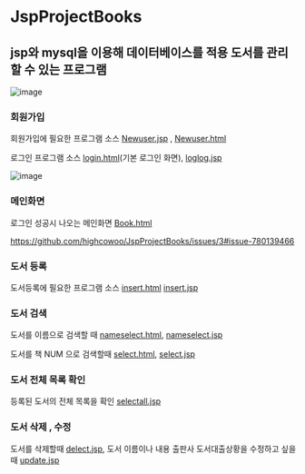 # JspProjectBooks

## jsp와 mysql을 이용해 데이터베이스를 적용 도서를 관리 할 수 있는 프로그램
![image](https://user-images.githubusercontent.com/75231868/103737346-61d88280-5035-11eb-8761-2c9a288d819d.png)

### 회원가입 
   회원가입에 필요한 프로그램 소스
   [Newuser.jsp](https://github.com/highcowoo/JspProjectBooks/blob/main/newuser.jsp) , 
   [Newuser.html](https://github.com/highcowoo/JspProjectBooks/blob/main/newuser.html) 
   
   로그인 프로그램 소스
   [login.html](https://github.com/highcowoo/JspProjectBooks/blob/main/login.html)(기본 로그인 화면),
   [loglog.jsp](https://github.com/highcowoo/JspProjectBooks/blob/main/loglog.jsp)
   
   ![image](https://user-images.githubusercontent.com/75231868/103738567-8c2b3f80-5037-11eb-9f1b-b66e353b14f7.png)
    
### 메인화면
   로그인 성공시 나오는 메인화면
   [Book.html](https://github.com/highcowoo/JspProjectBooks/blob/main/Book.html)
   
   https://github.com/highcowoo/JspProjectBooks/issues/3#issue-780139466

### 도서 등록
   도서등록에 필요한 프로그램 소스
   [insert.html](https://github.com/highcowoo/JspProjectBooks/blob/main/bookinsert.html)
   [insert.jsp](https://github.com/highcowoo/JspProjectBooks/blob/main/bookinsert.jsp)

### 도서 검색
   도서를 이름으로 검색할 때
   [nameselect.html](https://github.com/highcowoo/JspProjectBooks/blob/main/booknameselect.html),
   [nameselect.jsp](https://github.com/highcowoo/JspProjectBooks/blob/main/booknameselect.jsp)
   
   도서를 책 NUM 으로 검색할때
   [select.html](https://github.com/highcowoo/JspProjectBooks/blob/main/bookselect.html),
   [select.jsp](https://github.com/highcowoo/JspProjectBooks/blob/main/bookselect.jsp)

### 도서 전체 목록 확인
   등록된 도서의 전체 목록을 확인
   [selectall.jsp](https://github.com/highcowoo/JspProjectBooks/blob/main/bookselectall.jsp)

### 도서 삭제 , 수정
   도서를 삭제할때
   [delect.jsp](https://github.com/highcowoo/JspProjectBooks/blob/main/bookdelete.jsp),
   도서 이름이나 내용 출판사 도서대출상황을 수정하고 싶을때
   [update.jsp](https://github.com/highcowoo/JspProjectBooks/blob/main/bookupdate.jsp)
